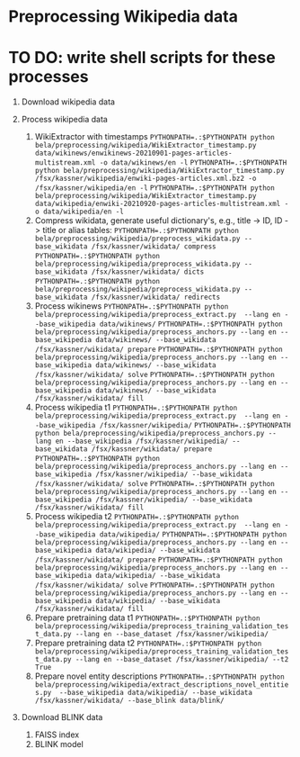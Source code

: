 # Preprocessing Wikipedia data
# TO DO: write shell scripts for these processes
1. Download wikipedia data
2. Process wikipedia data
   1. WikiExtractor with timestamps
   ```PYTHONPATH=.:$PYTHONPATH python bela/preprocessing/wikipedia/WikiExtractor_timestamp.py data/wikinews/enwikinews-20210901-pages-articles-multistream.xml -o data/wikinews/en -l```
   ```PYTHONPATH=.:$PYTHONPATH python bela/preprocessing/wikipedia/WikiExtractor_timestamp.py /fsx/kassner/wikipedia/enwiki-pages-articles.xml.bz2 -o /fsx/kassner/wikipedia/en -l```
   ```PYTHONPATH=.:$PYTHONPATH python bela/preprocessing/wikipedia/WikiExtractor_timestamp.py  data/wikipedia/enwiki-20210920-pages-articles-multistream.xml -o data/wikipedia/en -l```
   2. Compress wikidata, generate useful dictionary's, e.g., title -> ID, ID -> title or alias tables:
   ```PYTHONPATH=.:$PYTHONPATH python bela/preprocessing/wikipedia/preprocess_wikidata.py --base_wikidata /fsx/kassner/wikidata/ compress```
   ```PYTHONPATH=.:$PYTHONPATH python bela/preprocessing/wikipedia/preprocess_wikidata.py --base_wikidata /fsx/kassner/wikidata/ dicts```
   ```PYTHONPATH=.:$PYTHONPATH python bela/preprocessing/wikipedia/preprocess_wikidata.py --base_wikidata /fsx/kassner/wikidata/ redirects```
   3. Process wikinews
   ```PYTHONPATH=.:$PYTHONPATH python bela/preprocessing/wikipedia/preprocess_extract.py  --lang en --base_wikipedia data/wikinews/```
   ```PYTHONPATH=.:$PYTHONPATH python bela/preprocessing/wikipedia/preprocess_anchors.py --lang en --base_wikipedia data/wikinews/ --base_wikidata /fsx/kassner/wikidata/ prepare```
   ```PYTHONPATH=.:$PYTHONPATH python bela/preprocessing/wikipedia/preprocess_anchors.py --lang en --base_wikipedia data/wikinews/ --base_wikidata /fsx/kassner/wikidata/ solve```
   ```PYTHONPATH=.:$PYTHONPATH python bela/preprocessing/wikipedia/preprocess_anchors.py --lang en --base_wikipedia data/wikinews/ --base_wikidata /fsx/kassner/wikidata/ fill```
   4. Process wikipedia t1
   ```PYTHONPATH=.:$PYTHONPATH python bela/preprocessing/wikipedia/preprocess_extract.py  --lang en --base_wikipedia /fsx/kassner/wikipedia/```
   ```PYTHONPATH=.:$PYTHONPATH python bela/preprocessing/wikipedia/preprocess_anchors.py --lang en --base_wikipedia /fsx/kassner/wikipedia/ --base_wikidata /fsx/kassner/wikidata/ prepare```
   ```PYTHONPATH=.:$PYTHONPATH python bela/preprocessing/wikipedia/preprocess_anchors.py --lang en --base_wikipedia /fsx/kassner/wikipedia/ --base_wikidata /fsx/kassner/wikidata/ solve```
   ```PYTHONPATH=.:$PYTHONPATH python bela/preprocessing/wikipedia/preprocess_anchors.py --lang en --base_wikipedia /fsx/kassner/wikipedia/ --base_wikidata /fsx/kassner/wikidata/ fill```
   5. Process wikipedia t2
   ```PYTHONPATH=.:$PYTHONPATH python bela/preprocessing/wikipedia/preprocess_extract.py  --lang en --base_wikipedia data/wikipedia/```
   ```PYTHONPATH=.:$PYTHONPATH python bela/preprocessing/wikipedia/preprocess_anchors.py --lang en --base_wikipedia data/wikipedia/ --base_wikidata /fsx/kassner/wikidata/ prepare```
   ```PYTHONPATH=.:$PYTHONPATH python bela/preprocessing/wikipedia/preprocess_anchors.py --lang en --base_wikipedia data/wikipedia/ --base_wikidata /fsx/kassner/wikidata/ solve```
   ```PYTHONPATH=.:$PYTHONPATH python bela/preprocessing/wikipedia/preprocess_anchors.py --lang en --base_wikipedia data/wikipedia/ --base_wikidata /fsx/kassner/wikidata/ fill```
   6. Prepare pretraining data t1
   ```PYTHONPATH=.:$PYTHONPATH python bela/preprocessing/wikipedia/preprocess_training_validation_test_data.py --lang en --base_dataset /fsx/kassner/wikipedia/```
   7. Prepare pretraining data t2
   ```PYTHONPATH=.:$PYTHONPATH python bela/preprocessing/wikipedia/preprocess_training_validation_test_data.py --lang en --base_dataset /fsx/kassner/wikipedia/ --t2 True```
   7. Prepare novel entity descriptions
   ```PYTHONPATH=.:$PYTHONPATH python bela/preprocessing/wikipedia/extract_descriptions_novel_entities.py  --base_wikipedia data/wikipedia/ --base_wikidata /fsx/kassner/wikidata/ --base_blink data/blink/```

3. Download BLINK data 
   1. FAISS index
   2. BLINK model

